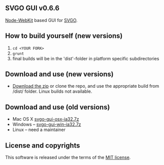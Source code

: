 ## SVGO GUI v0.6.6

[Node-WebKit](https://github.com/rogerwang/node-webkit) based GUI for [SVGO](https://github.com/svg/svgo).

## How to build yourself (new versions)

1. `cd <YOUR FORK>`
2. `grunt`
3. final builds will be in the 'dist'-folder in platform specific subdirectories

## Download and use (new versions)
* [Download the zip](https://github.com/rejas/svgo-gui/archive/master.zip) or clone the repo, and use the appropriate build from /dist/ folder. Linux builds not available.

## Download and use (old versions)

* Mac OS X [svgo-gui-osx-ia32.7z](http://goo.gl/0Qu9B)
* Windows – [svgo-gui-win-ia32.7z](http://goo.gl/zuPkL)
* Linux – need a maintainer

## License and copyrights

This software is released under the terms of the [MIT license](https://github.com/svg/svgo-gui/blob/master/LICENSE).
